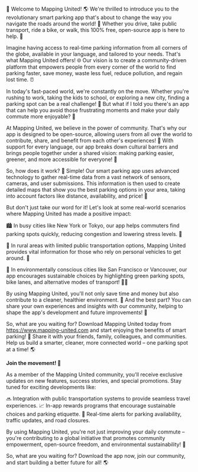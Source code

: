 🎉 Welcome to Mapping United! 🌎 We're thrilled to introduce you to the revolutionary smart parking app that's about to change the way you navigate the roads around the world! 🚗 Whether you drive, take public transport, ride a bike, or walk, this 100% free, open-source app is here to help. 🤝

Imagine having access to real-time parking information from all corners of the globe, available in your language, and tailored to your needs. That's what Mapping United offers! 🌐 Our vision is to create a community-driven platform that empowers people from every corner of the world to find parking faster, save money, waste less fuel, reduce pollution, and regain lost time. ⏰

In today's fast-paced world, we're constantly on the move. Whether you're rushing to work, taking the kids to school, or exploring a new city, finding a parking spot can be a real challenge! 🚨 But what if I told you there's an app that can help you avoid those frustrating moments and make your daily commute more enjoyable? 🙌

At Mapping United, we believe in the power of community. That's why our app is designed to be open-source, allowing users from all over the world to contribute, share, and benefit from each other's experiences! 👥 With support for every language, our app breaks down cultural barriers and brings people together under a shared vision: making parking easier, greener, and more accessible for everyone! 🌈

So, how does it work? 🔧 Simple! Our smart parking app uses advanced technology to gather real-time data from a vast network of sensors, cameras, and user submissions. This information is then used to create detailed maps that show you the best parking options in your area, taking into account factors like distance, availability, and price! 📍

But don't just take our word for it! Let's look at some real-world scenarios where Mapping United has made a positive impact:

🏙️ In busy cities like New York or Tokyo, our app helps commuters find parking spots quickly, reducing congestion and lowering stress levels. 💪

🚂 In rural areas with limited public transportation options, Mapping United provides vital information for those who rely on personal vehicles to get around. 🚌

🌳 In environmentally conscious cities like San Francisco or Vancouver, our app encourages sustainable choices by highlighting green parking spots, bike lanes, and alternative modes of transport! 🏃‍♀️

By using Mapping United, you'll not only save time and money but also contribute to a cleaner, healthier environment. 🌟 And the best part? You can share your own experiences and insights with our community, helping to shape the app's development and future improvements! 👥

So, what are you waiting for? Download Mapping United today from https://www.mapping-united.com and start enjoying the benefits of smart parking! 📲 Share it with your friends, family, colleagues, and communities. Help us build a smarter, cleaner, more connected world – one parking spot at a time! 🌎

**Join the movement! 🚀**

As a member of the Mapping United community, you'll receive exclusive updates on new features, success stories, and special promotions. Stay tuned for exciting developments like:

🔜 Integration with public transportation systems to provide seamless travel experiences.
📈 In-app rewards programs that encourage sustainable choices and parking etiquette.
🚨 Real-time alerts for parking availability, traffic updates, and road closures.

By using Mapping United, you're not just improving your daily commute – you're contributing to a global initiative that promotes community empowerment, open-source freedom, and environmental sustainability! 🌟

So, what are you waiting for? Download the app now, join our community, and start building a better future for all! 🌎